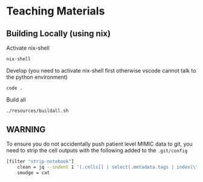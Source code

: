 # Teaching Materials

## Building Locally (using nix)
Activate nix-shell
```zsh
nix-shell
```

Develop (you need to activate nix-shell first otherwise vscode cannot talk to the python environment)
```zsh
code .
```

Build all
```zsh
./resources/buildall.sh
```

## WARNING
To ensure you do not accidentally push patient level MIMIC data to git, you need to strip the cell outputs with the following added to the `.git/config`
```bash
[filter "strip-notebook"]
    clean = jq --indent 1 '(.cells[] | select(.metadata.tags | index(\"remove-output\")) | .outputs) = []'
    smudge = cat
```